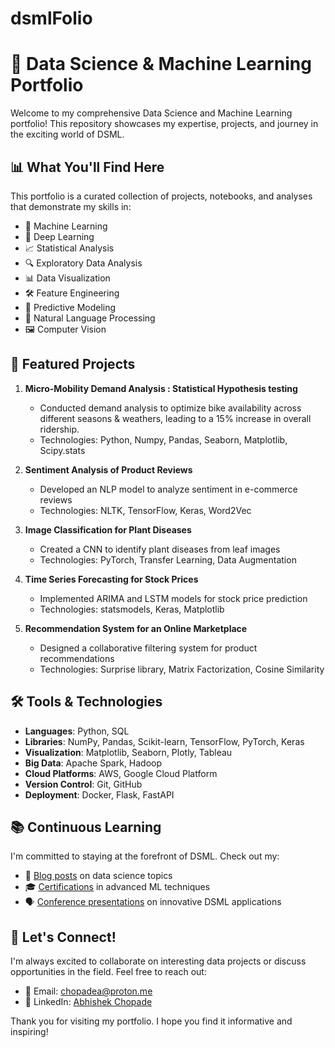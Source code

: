 # dsmlFolio

# 🚀 Data Science & Machine Learning Portfolio

Welcome to my comprehensive Data Science and Machine Learning portfolio! This repository showcases my expertise, projects, and journey in the exciting world of DSML.

## 📊 What You'll Find Here

This portfolio is a curated collection of projects, notebooks, and analyses that demonstrate my skills in:

- 🧠 Machine Learning
- 🤖 Deep Learning
- 📈 Statistical Analysis
- 🔍 Exploratory Data Analysis
- 📊 Data Visualization
- 🛠️ Feature Engineering
- 🔮 Predictive Modeling
- 📝 Natural Language Processing
- 🖼️ Computer Vision

## 🌟 Featured Projects

1. **Micro-Mobility Demand Analysis : Statistical Hypothesis testing**
   - Conducted demand analysis to optimize bike availability across different seasons & weathers, leading to a 15% increase in overall ridership.
   - Technologies: Python, Numpy, Pandas, Seaborn, Matplotlib, Scipy.stats

2. **Sentiment Analysis of Product Reviews**
   - Developed an NLP model to analyze sentiment in e-commerce reviews
   - Technologies: NLTK, TensorFlow, Keras, Word2Vec

3. **Image Classification for Plant Diseases**
   - Created a CNN to identify plant diseases from leaf images
   - Technologies: PyTorch, Transfer Learning, Data Augmentation

4. **Time Series Forecasting for Stock Prices**
   - Implemented ARIMA and LSTM models for stock price prediction
   - Technologies: statsmodels, Keras, Matplotlib

5. **Recommendation System for an Online Marketplace**
   - Designed a collaborative filtering system for product recommendations
   - Technologies: Surprise library, Matrix Factorization, Cosine Similarity

## 🛠️ Tools & Technologies

- **Languages**: Python, SQL
- **Libraries**: NumPy, Pandas, Scikit-learn, TensorFlow, PyTorch, Keras
- **Visualization**: Matplotlib, Seaborn, Plotly, Tableau
- **Big Data**: Apache Spark, Hadoop
- **Cloud Platforms**: AWS, Google Cloud Platform
- **Version Control**: Git, GitHub
- **Deployment**: Docker, Flask, FastAPI

## 📚 Continuous Learning

I'm committed to staying at the forefront of DSML. Check out my:
- 📖 [Blog posts](link-to-blog) on data science topics
- 🎓 [Certifications](link-to-certifications) in advanced ML techniques
- 🗣️ [Conference presentations](link-to-presentations) on innovative DSML applications

## 🤝 Let's Connect!

I'm always excited to collaborate on interesting data projects or discuss opportunities in the field. Feel free to reach out:

- 📧 Email: chopadea@proton.me
- 🔗 LinkedIn: [Abhishek Chopade](https://www.linkedin.com/in/abhishekchopade/)

Thank you for visiting my portfolio. I hope you find it informative and inspiring!
